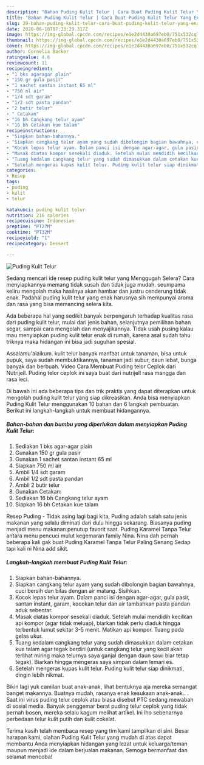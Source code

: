 ```yaml
---
description: "Bahan Puding Kulit Telur | Cara Buat Puding Kulit Telur Yang Enak dan Simpel"
title: "Bahan Puding Kulit Telur | Cara Buat Puding Kulit Telur Yang Enak dan Simpel"
slug: 29-bahan-puding-kulit-telur-cara-buat-puding-kulit-telur-yang-enak-dan-simpel
date: 2020-06-10T07:33:29.317Z
image: https://img-global.cpcdn.com/recipes/e1e2d4430a697eb0/751x532cq70/puding-kulit-telur-foto-resep-utama.jpg
thumbnail: https://img-global.cpcdn.com/recipes/e1e2d4430a697eb0/751x532cq70/puding-kulit-telur-foto-resep-utama.jpg
cover: https://img-global.cpcdn.com/recipes/e1e2d4430a697eb0/751x532cq70/puding-kulit-telur-foto-resep-utama.jpg
author: Cornelia Barker
ratingvalue: 4.6
reviewcount: 11
recipeingredient:
- "1 bks agaragar plain"
- "150 gr gula pasir"
- "1 sachet santan instant 65 ml"
- "750 ml air"
- "1/4 sdt garam"
- "1/2 sdt pasta pandan"
- "2 butir telur"
- " Cetakan"
- "16 bh Cangkang telur ayam"
- "16 bh Cetakan kue talam"
recipeinstructions:
- "Siapkan bahan-bahannya."
- "Siapkan cangkang telur ayam yang sudah dibolongin bagian bawahnya, cuci bersih dan bilas dengan air matang. Sisihkan."
- "Kocok lepas telur ayam. Dalam panci isi dengan agar-agar, gula pasir, santan instant, garam, kocokan telur dan air tambahkan pasta pandan aduk sebentar."
- "Masak diatas kompor sesekali diaduk. Setelah mulai mendidih kecilkan api kompor (agar tidak meluap), biarkan tidak perlu diaduk hingga terbentuk lumut sekitar 3-5 menit. Matikan api kompor. Tuang pada gelas ukur."
- "Tuang kedalam cangkang telur yang sudah dimasukkan dalam cetakan kue talam agar tegak berdiri (untuk cangkang telur yang kecil akan terlihat miring maka telurnya saya ganjal dengan daun sawi biar tetap tegak). Biarkan hingga mengeras saya simpan dalam lemari es."
- "Setelah mengeras kupas kulit telur. Puding kulit telur siap dinikmati, dingin lebih nikmat."
categories:
- Resep
tags:
- puding
- kulit
- telur

katakunci: puding kulit telur 
nutrition: 216 calories
recipecuisine: Indonesian
preptime: "PT27M"
cooktime: "PT32M"
recipeyield: "1"
recipecategory: Dessert

---
```



![Puding Kulit Telur](https://img-global.cpcdn.com/recipes/e1e2d4430a697eb0/751x532cq70/puding-kulit-telur-foto-resep-utama.jpg)

Sedang mencari ide resep puding kulit telur yang Menggugah Selera? Cara menyiapkannya memang tidak susah dan tidak juga mudah. seumpama keliru mengolah maka hasilnya akan hambar dan justru cenderung tidak enak. Padahal puding kulit telur yang enak harusnya sih mempunyai aroma dan rasa yang bisa memancing selera kita.

Ada beberapa hal yang sedikit banyak berpengaruh terhadap kualitas rasa dari puding kulit telur, mulai dari jenis bahan, selanjutnya pemilihan bahan segar, sampai cara mengolah dan menyajikannya. Tidak usah pusing kalau mau menyiapkan puding kulit telur enak di rumah, karena asal sudah tahu triknya maka hidangan ini bisa jadi suguhan spesial.

Assalamu&#39;alaikum. kulit telur banyak manfaat untuk tanaman, bisa untuk pupuk, saya sudah membuktikannya, tanaman jadi subur, daun lebat, bunga banyak dan berbuah. Video Cara Membuat Puding telor Ceplok dari Nutrijell. Puding telor ceplok ini saya buat dari nutrijell rasa mangga dan rasa leci.


Di bawah ini ada beberapa tips dan trik praktis yang dapat diterapkan untuk mengolah puding kulit telur yang siap dikreasikan. Anda bisa menyiapkan Puding Kulit Telur menggunakan 10 bahan dan 6 langkah pembuatan. Berikut ini langkah-langkah untuk membuat hidangannya.

<!--inarticleads1-->

##### Bahan-bahan dan bumbu yang diperlukan dalam menyiapkan Puding Kulit Telur:

1. Sediakan 1 bks agar-agar plain
1. Gunakan 150 gr gula pasir
1. Gunakan 1 sachet santan instant 65 ml
1. Siapkan 750 ml air
1. Ambil 1/4 sdt garam
1. Ambil 1/2 sdt pasta pandan
1. Ambil 2 butir telur
1. Gunakan  Cetakan:
1. Sediakan 16 bh Cangkang telur ayam
1. Siapkan 16 bh Cetakan kue talam


Resep Puding - Tidak asing lagi bagi kita, Puding adalah salah satu jenis makanan yang selalu diminati dari dulu hingga sekarang. Biasanya puding menjadi menu makanan penutup favorit saat. Puding Karamel Tanpa Telur antara menu pencuci mulut kegemaran family Nina. Nina dah pernah beberapa kali gak buat Puding Karamel Tanpa Telur Paling Senang Sedap tapi kali ni Nina add sikit. 

<!--inarticleads2-->

##### Langkah-langkah membuat Puding Kulit Telur:

1. Siapkan bahan-bahannya.
1. Siapkan cangkang telur ayam yang sudah dibolongin bagian bawahnya, cuci bersih dan bilas dengan air matang. Sisihkan.
1. Kocok lepas telur ayam. Dalam panci isi dengan agar-agar, gula pasir, santan instant, garam, kocokan telur dan air tambahkan pasta pandan aduk sebentar.
1. Masak diatas kompor sesekali diaduk. Setelah mulai mendidih kecilkan api kompor (agar tidak meluap), biarkan tidak perlu diaduk hingga terbentuk lumut sekitar 3-5 menit. Matikan api kompor. Tuang pada gelas ukur.
1. Tuang kedalam cangkang telur yang sudah dimasukkan dalam cetakan kue talam agar tegak berdiri (untuk cangkang telur yang kecil akan terlihat miring maka telurnya saya ganjal dengan daun sawi biar tetap tegak). Biarkan hingga mengeras saya simpan dalam lemari es.
1. Setelah mengeras kupas kulit telur. Puding kulit telur siap dinikmati, dingin lebih nikmat.


Bikin lagi yuk camilan buat anak-anak, lihat bentuknya aja mereka semangat banget makannya. Buatnya mudah, rasanya enak kesukaan anak-anak.. . Saat ini virus puding telur ceplok atau biasa disebut PTC sedang mewabah di sosial media. Banyak penggemar berat puding telur ceplok yang tidak pernah bosen, mereka selalu kagum melihat artikel. Ini lho sebenarnya perbedaan telur kulit putih dan kulit cokelat. 

Terima kasih telah membaca resep yang tim kami tampilkan di sini. Besar harapan kami, olahan Puding Kulit Telur yang mudah di atas dapat membantu Anda menyiapkan hidangan yang lezat untuk keluarga/teman maupun menjadi ide dalam berjualan makanan. Semoga bermanfaat dan selamat mencoba!
